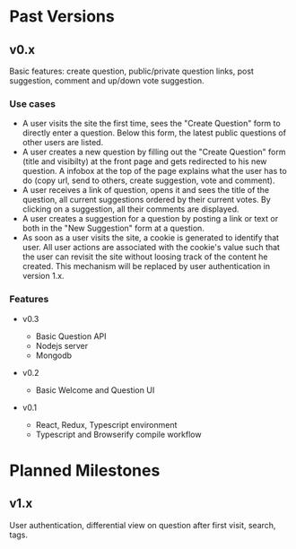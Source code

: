 # Past Versions

## v0.x
Basic features: create question, public/private question links, post suggestion, comment and up/down vote suggestion.

### Use cases
* A user visits the site the first time, sees the "Create Question" form to directly enter a question. Below this form, the latest public questions of other users are listed.
* A user creates a new question by filling out the "Create Question" form (title and visibilty) at the front page and gets redirected to his new question. A infobox at the top of the page explains what the user has to do (copy url, send to others, create suggestion, vote and comment).
* A user receives a link of question, opens it and sees the title of the question, all current suggestions ordered by their current votes. By clicking on a suggestion, all their comments are displayed.
* A user creates a suggestion for a question by posting a link or text or both in the "New Suggestion" form at a question.
* As soon as a user visits the site, a cookie is generated to identify that user. All user actions are associated with the cookie's value such that the user can revisit the site without loosing track of the content he created. This mechanism will be replaced by user authentication in version 1.x.

### Features
* v0.3
  * Basic Question API
  * Nodejs server
  * Mongodb

* v0.2
  * Basic Welcome and Question UI

* v0.1
  * React, Redux, Typescript environment
  * Typescript and Browserify compile workflow


# Planned Milestones

## v1.x
User authentication, differential view on question after first visit, search, tags.
